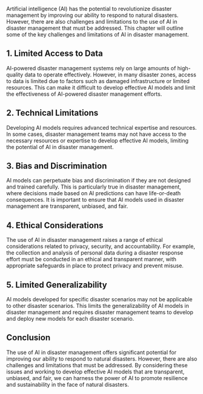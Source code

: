 
Artificial intelligence (AI) has the potential to revolutionize disaster management by improving our ability to respond to natural disasters. However, there are also challenges and limitations to the use of AI in disaster management that must be addressed. This chapter will outline some of the key challenges and limitations of AI in disaster management.

1\. Limited Access to Data
-------------------------

AI-powered disaster management systems rely on large amounts of high-quality data to operate effectively. However, in many disaster zones, access to data is limited due to factors such as damaged infrastructure or limited resources. This can make it difficult to develop effective AI models and limit the effectiveness of AI-powered disaster management efforts.

2\. Technical Limitations
------------------------

Developing AI models requires advanced technical expertise and resources. In some cases, disaster management teams may not have access to the necessary resources or expertise to develop effective AI models, limiting the potential of AI in disaster management.

3\. Bias and Discrimination
--------------------------

AI models can perpetuate bias and discrimination if they are not designed and trained carefully. This is particularly true in disaster management, where decisions made based on AI predictions can have life-or-death consequences. It is important to ensure that AI models used in disaster management are transparent, unbiased, and fair.

4\. Ethical Considerations
-------------------------

The use of AI in disaster management raises a range of ethical considerations related to privacy, security, and accountability. For example, the collection and analysis of personal data during a disaster response effort must be conducted in an ethical and transparent manner, with appropriate safeguards in place to protect privacy and prevent misuse.

5\. Limited Generalizability
---------------------------

AI models developed for specific disaster scenarios may not be applicable to other disaster scenarios. This limits the generalizability of AI models in disaster management and requires disaster management teams to develop and deploy new models for each disaster scenario.

Conclusion
----------

The use of AI in disaster management offers significant potential for improving our ability to respond to natural disasters. However, there are also challenges and limitations that must be addressed. By considering these issues and working to develop effective AI models that are transparent, unbiased, and fair, we can harness the power of AI to promote resilience and sustainability in the face of natural disasters.
